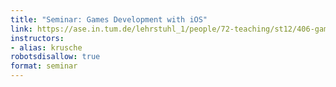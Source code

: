 ```yaml
---
title: "Seminar: Games Development with iOS"
link: https://ase.in.tum.de/lehrstuhl_1/people/72-teaching/st12/406-games-development-with-ios
instructors:
- alias: krusche
robotsdisallow: true
format: seminar
---
```


